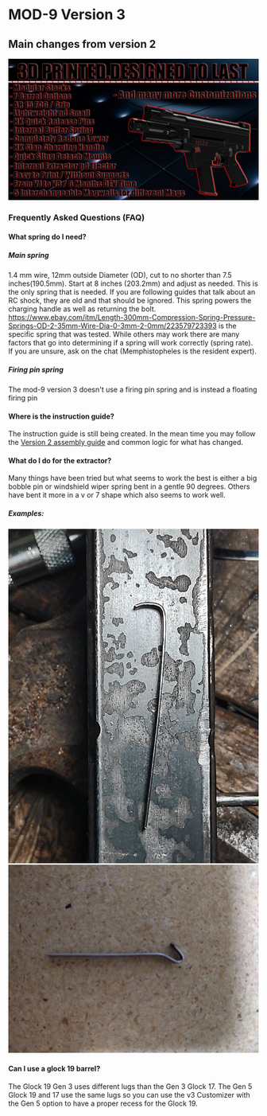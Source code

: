 # MOD-9 Version 3

## Main changes from version 2
![](MOD9_X_Destruction.jpg?raw=true)

### Frequently Asked Questions (FAQ)
#### What spring do I need?
##### Main spring
1.4 mm wire, 12mm outside Diameter (OD), cut to no shorter than 7.5 inches(190.5mm). Start at 8 inches (203.2mm) and adjust as needed. This is the only spring that is needed. If you are following guides that talk about an RC shock, they are old and that should be ignored. This spring powers the charging handle as well as returning the bolt.
https://www.ebay.com/itm/Length-300mm-Compression-Spring-Pressure-Springs-OD-2-35mm-Wire-Dia-0-3mm-2-0mm/223579723393 is the specific spring that was tested. While others may work there are many factors that go into determining if a spring will work correctly (spring rate). If you are unsure, ask on the chat (Memphistopheles is the resident expert).

##### Firing pin spring
The mod-9 version 3 doesn't use a firing pin spring and is instead a floating firing pin

#### Where is the instruction guide?
The instruction guide is still being created. In the mean time you may follow the [Version 2 assembly guide](https://github.com/jscancella/WTF-foss-cad/blob/master/MOD-9/Version%202/MOD9V2-Intstructions_%26_Guides/MOD9V1_Assembly_Suggestions_07.22.2020.pdf) and common logic for what has changed.

#### What do I do for the extractor?
Many things have been tried but what seems to work the best is either a big bobble pin or windshield wiper spring bent in a gentle 90 degrees.
Others have bent it more in a v or 7 shape which also seems to work well.

##### Examples:
![](extractor_example.jpg?raw=true)
![](extractor_example2.jpg?raw=true)

#### Can I use a glock 19 barrel?
The Glock 19 Gen 3 uses different lugs than the Gen 3 Glock 17. The Gen 5 Glock 19 and 17 use the same lugs so you can use the v3 Customizer with the Gen 5 option to have a proper recess for the Glock 19.
